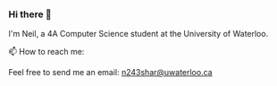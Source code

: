 ### Hi there 👋

I'm Neil, a 4A Computer Science student at the University of Waterloo.


📫 How to reach me:

   Feel free to send me an email: [n243shar@uwaterloo.ca](mailto:n243shar@uwaterloo.ca)
    
<!--
**neilsharma2003/neilsharma2003** is a ✨ _special_ ✨ repository because its `README.md` (this file) appears on your GitHub profile.

Here are some ideas to get you started:

- 🔭 I’m currently working on ...
- 🌱 I’m currently learning ...
- 👯 I’m looking to collaborate on ...
- 🤔 I’m looking for help with ...
- 💬 Ask me about ...
- 📫 How to reach me: ...
- 😄 Pronouns: ...
- ⚡ Fun fact: ...
-->
